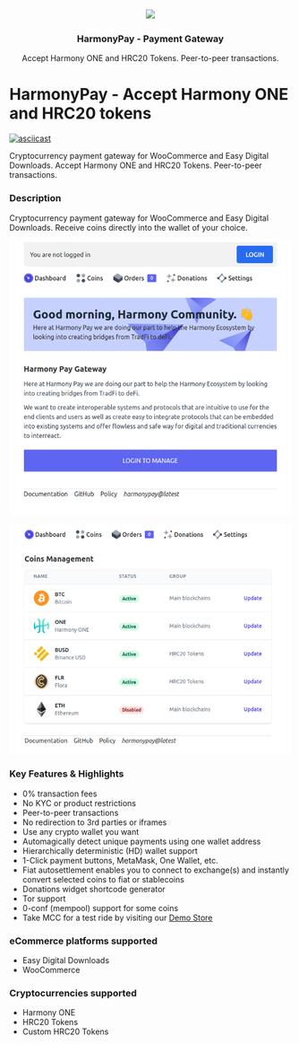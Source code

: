 <p align="center">
   <br/>
   <a href="https://harmonypay.one/" target="_blank"><img width="150px" src="https://github.com/sekmet/harmonypay-gateway/raw/main/docs/ONE.svg" /></a>
   <h3 align="center">HarmonyPay - Payment Gateway</h3>
   <p align="center">
   Accept Harmony ONE and HRC20 Tokens. Peer-to-peer transactions.
   </p>

</p>

# HarmonyPay - Accept Harmony ONE and HRC20 tokens

[![asciicast](https://asciinema.org/a/438333.svg)](https://asciinema.org/a/438333)

Cryptocurrency payment gateway for WooCommerce and Easy Digital Downloads. Accept Harmony ONE and HRC20 Tokens. Peer-to-peer transactions.

### Description

Cryptocurrency payment gateway for WooCommerce and Easy Digital Downloads. Receive coins directly into the wallet of your choice.

![Harmony ONE Payment Gateway](docs/draft_dashboard.png)

![Harmony ONE Payment Gateway](docs/draft_coins_manager.png)

### Key Features & Highlights

- 0% transaction fees
- No KYC or product restrictions
- Peer-to-peer transactions
- No redirection to 3rd parties or iframes
- Use any crypto wallet you want
- Automagically detect unique payments using one wallet address
- Hierarchically deterministic (HD) wallet support
- 1-Click payment buttons, MetaMask, One Wallet, etc.
- Fiat autosettlement enables you to connect to exchange(s) and instantly convert selected coins to fiat or stablecoins
- Donations widget shortcode generator
- Tor support
- 0-conf (mempool) support for some coins
- Take MCC for a test ride by visiting our <a href="https://harmonypay.swaps.vision/">Demo Store</a>

### eCommerce platforms supported

- Easy Digital Downloads
- WooCommerce

### Cryptocurrencies supported

- Harmony ONE
- HRC20 Tokens
- Custom HRC20 Tokens
